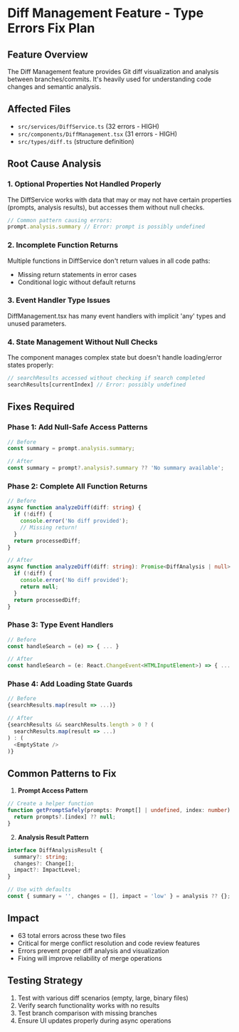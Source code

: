 # Diff Management Feature - Type Errors Fix Plan

## Feature Overview
The Diff Management feature provides Git diff visualization and analysis between branches/commits. It's heavily used for understanding code changes and semantic analysis.

## Affected Files
- `src/services/DiffService.ts` (32 errors - HIGH)
- `src/components/DiffManagement.tsx` (31 errors - HIGH)
- `src/types/diff.ts` (structure definition)

## Root Cause Analysis

### 1. **Optional Properties Not Handled Properly**
The DiffService works with data that may or may not have certain properties (prompts, analysis results), but accesses them without null checks.

```typescript
// Common pattern causing errors:
prompt.analysis.summary // Error: prompt is possibly undefined
```

### 2. **Incomplete Function Returns**
Multiple functions in DiffService don't return values in all code paths:
- Missing return statements in error cases
- Conditional logic without default returns

### 3. **Event Handler Type Issues**
DiffManagement.tsx has many event handlers with implicit 'any' types and unused parameters.

### 4. **State Management Without Null Checks**
The component manages complex state but doesn't handle loading/error states properly:
```typescript
// searchResults accessed without checking if search completed
searchResults[currentIndex] // Error: possibly undefined
```

## Fixes Required

### Phase 1: Add Null-Safe Access Patterns
```typescript
// Before
const summary = prompt.analysis.summary;

// After
const summary = prompt?.analysis?.summary ?? 'No summary available';
```

### Phase 2: Complete All Function Returns
```typescript
// Before
async function analyzeDiff(diff: string) {
  if (!diff) {
    console.error('No diff provided');
    // Missing return!
  }
  return processedDiff;
}

// After
async function analyzeDiff(diff: string): Promise<DiffAnalysis | null> {
  if (!diff) {
    console.error('No diff provided');
    return null;
  }
  return processedDiff;
}
```

### Phase 3: Type Event Handlers
```typescript
// Before
const handleSearch = (e) => { ... }

// After
const handleSearch = (e: React.ChangeEvent<HTMLInputElement>) => { ... }
```

### Phase 4: Add Loading State Guards
```typescript
// Before
{searchResults.map(result => ...)}

// After
{searchResults && searchResults.length > 0 ? (
  searchResults.map(result => ...)
) : (
  <EmptyState />
)}
```

## Common Patterns to Fix

1. **Prompt Access Pattern**
```typescript
// Create a helper function
function getPromptSafely(prompts: Prompt[] | undefined, index: number): Prompt | null {
  return prompts?.[index] ?? null;
}
```

2. **Analysis Result Pattern**
```typescript
interface DiffAnalysisResult {
  summary?: string;
  changes?: Change[];
  impact?: ImpactLevel;
}

// Use with defaults
const { summary = '', changes = [], impact = 'low' } = analysis ?? {};
```

## Impact
- 63 total errors across these two files
- Critical for merge conflict resolution and code review features
- Errors prevent proper diff analysis and visualization
- Fixing will improve reliability of merge operations

## Testing Strategy
1. Test with various diff scenarios (empty, large, binary files)
2. Verify search functionality works with no results
3. Test branch comparison with missing branches
4. Ensure UI updates properly during async operations